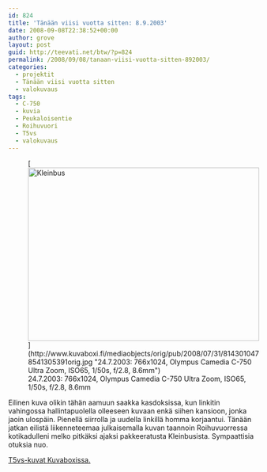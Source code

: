 ```yaml
---
id: 824
title: 'Tänään viisi vuotta sitten: 8.9.2003'
date: 2008-09-08T22:38:52+00:00
author: grove
layout: post
guid: http://teevati.net/btw/?p=824
permalink: /2008/09/08/tanaan-viisi-vuotta-sitten-892003/
categories:
  - projektit
  - Tänään viisi vuotta sitten
  - valokuvaus
tags:
  - C-750
  - kuvia
  - Peukaloisentie
  - Roihuvuori
  - T5vs
  - valokuvaus
---
```

<figure style="width: 468px" class="wp-caption aligncenter">[<img title="Kleinbus" src="http://www.kuvaboxi.fi/mediaobjects/pub/2008/07/31/8143010478541305391web_0.jpg" alt="Kleinbus" width="468" height="350" />](http://www.kuvaboxi.fi/mediaobjects/orig/pub/2008/07/31/8143010478541305391orig.jpg "24.7.2003: 766x1024, Olympus Camedia C-750 Ultra Zoom, ISO65, 1/50s, f/2.8, 8.6mm")<figcaption class="wp-caption-text">24.7.2003: 766x1024, Olympus Camedia C-750 Ultra Zoom, ISO65, 1/50s, f/2.8, 8.6mm</figcaption></figure> 

Eilinen kuva olikin tähän aamuun saakka kasdoksissa, kun linkitin vahingossa hallintapuolella olleeseen kuvaan enkä siihen kansioon, jonka jaoin ulospäin. Pienellä siirrolla ja uudella linkillä homma korjaantui. Tänään jatkan eilistä liikenneteemaa julkaisemalla kuvan taannoin Roihuvuorressa kotikadulleni melko pitkäksi ajaksi pakkeeratusta Kleinbusista. Sympaattisia otuksia nuo.

[<span>T5vs-kuvat Kuvaboxissa.</span>](http://www.kuvaboxi.fi/julkinen/29poj+taavetti-btw-t5vs.html "Kuvaboxi - BTW: T5vs (Taavetti)")